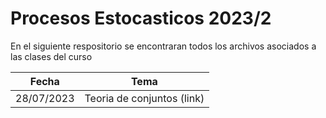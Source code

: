 # Procesos Estocasticos 2023/2

En el siguiente respositorio se encontraran todos los archivos asociados a las clases del curso

|Fecha|Tema|
|---|---|
|28/07/2023|Teoria de conjuntos (link)|
